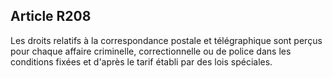 Article R208
----
Les droits relatifs à la correspondance postale et télégraphique sont perçus
pour chaque affaire criminelle, correctionnelle ou de police dans les conditions
fixées et d'après le tarif établi par des lois spéciales.
